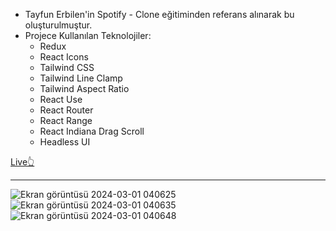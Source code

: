 - Tayfun Erbilen'in Spotify - Clone eğitiminden referans alınarak bu oluşturulmuştur.
- Projece Kullanılan Teknolojiler:
  - Redux
  - React Icons
  - Tailwind CSS
  - Tailwind Line Clamp
  - Tailwind Aspect Ratio
  - React Use
  - React Router
  - React Range
  - React Indiana Drag Scroll
  - Headless UI
    
 [Live👆](https://spotify-web-clone-sable.vercel.app/)
*** 
![Ekran görüntüsü 2024-03-01 040625](https://github.com/zehraseren/SpotifyWeb-Clone/assets/94180168/cf132177-0a23-4094-8999-5bc0cd73a771)
![Ekran görüntüsü 2024-03-01 040635](https://github.com/zehraseren/SpotifyWeb-Clone/assets/94180168/27b62500-f213-411a-bda3-0b9a30c2a476)
![Ekran görüntüsü 2024-03-01 040648](https://github.com/zehraseren/SpotifyWeb-Clone/assets/94180168/6dd99eea-85a6-41ed-a470-026ef7969b19)

